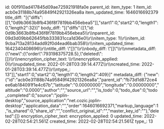 id: 00f910ad417845d09ae725921918fa0e
parent_id: 
item_type: 1
item_id: acb0e31188b74a95849f42921326ea8a
item_updated_time: 1646016692379
title_diff: "[{\"diffs\":[[1,\"0d9b3663b8fb436f8f7819bb456ebea5\"]],\"start1\":0,\"start2\":0,\"length1\":0,\"length2\":32}]"
body_diff: "[{\"diffs\":[[1,\"id: 0d9b3663b8fb436f8f7819bb456ebea5\\\r\\\nparent_id: 09d3d09bb62645fbb333831cca1d36e0\\\r\\\nitem_type: 1\\\r\\\nitem_id: 9cba713a28134add92f0d4ead6bab358\\\r\\\nitem_updated_time: 1642340408696\\\r\\\ntitle_diff: \\\"[]\\\"\\\r\\\nbody_diff: \\\"[]\\\"\\\r\\\nmetadata_diff: {\\\"new\\\":{\\\"order\\\":793198375728.5},\\\"deleted\\\":[]}\\\r\\\nencryption_cipher_text: \\\r\\\nencryption_applied: 0\\\r\\\nupdated_time: 2022-01-28T03:39:14.477Z\\\r\\\ncreated_time: 2022-01-28T03:39:14.477Z\\\r\\\ntype_: 13\"]],\"start1\":0,\"start2\":0,\"length1\":0,\"length2\":409}]"
metadata_diff: {"new":{"id":"acb0e31188b74a95849f42921326ea8a","parent_id":"fb73d1d872ce4ee6ab184091f1e4c67b","latitude":"0.00000000","longitude":"0.00000000","altitude":"0.0000","author":"","source_url":"","is_todo":0,"todo_due":0,"todo_completed":0,"source":"joplin-desktop","source_application":"net.cozic.joplin-desktop","application_data":"","order":1646016692371,"markup_language":1,"is_shared":0,"share_id":"","conflict_original_id":"","master_key_id":""},"deleted":[]}
encryption_cipher_text: 
encryption_applied: 0
updated_time: 2022-02-28T02:54:21.561Z
created_time: 2022-02-28T02:54:21.561Z
type_: 13